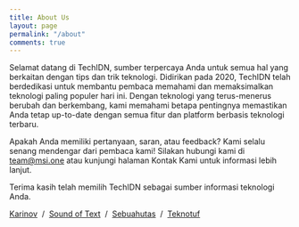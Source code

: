 ```yaml
---
title: About Us
layout: page
permalink: "/about"
comments: true
---
```


Selamat datang di TechIDN, sumber terpercaya Anda untuk semua hal yang berkaitan dengan tips dan trik teknologi. Didirikan pada 2020, TechIDN telah berdedikasi untuk membantu pembaca memahami dan memaksimalkan teknologi paling populer hari ini. Dengan teknologi yang terus-menerus berubah dan berkembang, kami memahami betapa pentingnya memastikan Anda tetap up-to-date dengan semua fitur dan platform berbasis teknologi terbaru.

Apakah Anda memiliki pertanyaan, saran, atau feedback? Kami selalu senang mendengar dari pembaca kami! Silakan hubungi kami di team@msi.one atau kunjungi halaman Kontak Kami untuk informasi lebih lanjut.

Terima kasih telah memilih TechIDN sebagai sumber informasi teknologi Anda.

[Karinov](https://karinov.co.id/)&nbsp; /&nbsp; [Sound of Text](https://www.voiceoftext.com/p/sound-of-text-wa.html)&nbsp; /&nbsp; [Sebuahutas](https://www.sebuahutas.com/)&nbsp; /&nbsp; [Teknotuf](https://www.teknotuf.com/)

